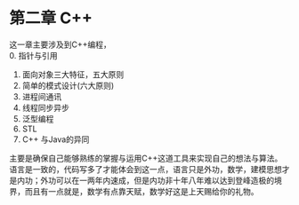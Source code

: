 # 第二章 C++
这一章主要涉及到C++编程，  
0. 指针与引用  
1. 面向对象三大特征，五大原则 
2. 简单的模式设计(六大原则)  
3. 进程间通讯  
4. 线程同步异步  
5. 泛型编程  
6. STL  
7. C++ 与Java的异同              

主要是确保自己能够熟练的掌握与运用C++这道工具来实现自己的想法与算法。语言是一致的，代码写多了才能体会到这一点，语言只是外功，数学，建模思想才是内功；外功可以在一两年内速成，但是内功非十年八年难以达到登峰造极的境界，而且有一点就是，数学有点靠天赋，数学好这是上天赐给你的礼物。



